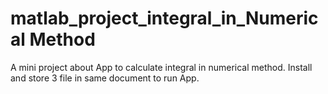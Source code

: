 # matlab_project_integral_in_Numerical Method
A mini project about App to calculate integral in numerical method.
Install and store 3 file in same document to run App.
